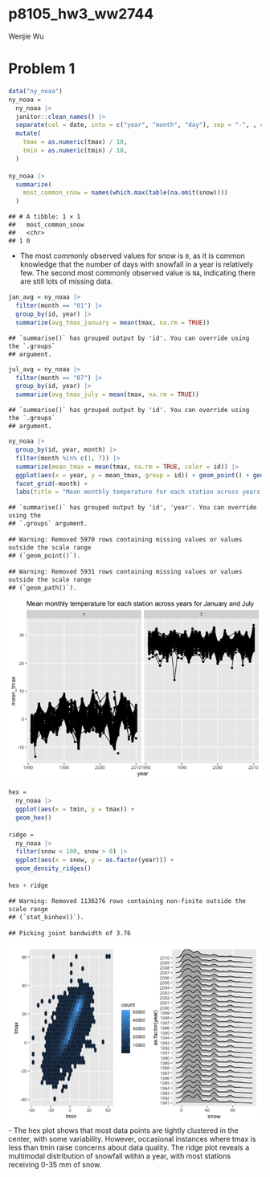 p8105_hw3_ww2744
================
Wenjie Wu

# Problem 1

``` r
data("ny_noaa")
ny_noaa = 
  ny_noaa |>
  janitor::clean_names() |>
  separate(col = date, into = c("year", "month", "day"), sep = "-", , convert = TRUE) |>
  mutate(
    tmax = as.numeric(tmax) / 10,
    tmin = as.numeric(tmin) / 10,
  )

ny_noaa |>
  summarize(
    most_common_snow = names(which.max(table(na.omit(snow))))
  )
```

    ## # A tibble: 1 × 1
    ##   most_common_snow
    ##   <chr>           
    ## 1 0

- The most commonly observed values for snow is `0`, as it is common
  knowledge that the number of days with snowfall in a year is
  relatively few. The second most commonly observed value is `NA`,
  indicating there are still lots of missing data.

``` r
jan_avg = ny_noaa |>
  filter(month == "01") |>
  group_by(id, year) |>
  summarize(avg_tmax_january = mean(tmax, na.rm = TRUE))
```

    ## `summarise()` has grouped output by 'id'. You can override using the `.groups`
    ## argument.

``` r
jul_avg = ny_noaa |>
  filter(month == "07") |>
  group_by(id, year) |>
  summarize(avg_tmax_july = mean(tmax, na.rm = TRUE))
```

    ## `summarise()` has grouped output by 'id'. You can override using the `.groups`
    ## argument.

``` r
ny_noaa |>
  group_by(id, year, month) |>
  filter(month %in% c(1, 7)) |>
  summarize(mean_tmax = mean(tmax, na.rm = TRUE, color = id)) |>
  ggplot(aes(x = year, y = mean_tmax, group = id)) + geom_point() + geom_path() +
  facet_grid(~month) +
  labs(title = "Mean monthly temperature for each station across years for January and July")
```

    ## `summarise()` has grouped output by 'id', 'year'. You can override using the
    ## `.groups` argument.

    ## Warning: Removed 5970 rows containing missing values or values outside the scale range
    ## (`geom_point()`).

    ## Warning: Removed 5931 rows containing missing values or values outside the scale range
    ## (`geom_path()`).

![](p8105_hw3_ww2744_files/figure-gfm/unnamed-chunk-2-1.png)<!-- -->

``` r
hex = 
  ny_noaa |>
  ggplot(aes(x = tmin, y = tmax)) + 
  geom_hex()

ridge = 
  ny_noaa |>
  filter(snow < 100, snow > 0) |>
  ggplot(aes(x = snow, y = as.factor(year))) + 
  geom_density_ridges()

hex + ridge
```

    ## Warning: Removed 1136276 rows containing non-finite outside the scale range
    ## (`stat_binhex()`).

    ## Picking joint bandwidth of 3.76

![](p8105_hw3_ww2744_files/figure-gfm/unnamed-chunk-2-2.png)<!-- --> -
The hex plot shows that most data points are tightly clustered in the
center, with some variability. However, occasional instances where tmax
is less than tmin raise concerns about data quality. The ridge plot
reveals a multimodal distribution of snowfall within a year, with most
stations receiving 0-35 mm of snow.
